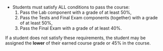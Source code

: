 - Students must satisfy ALL conditions to pass the course:
    1. Pass the Lab component with a grade of at least 50%,
    1. Pass the Tests and Final Exam components (together) with a grade of at least 50%,
    1. Pass the Final Exam with a grade of at least 40%.

If a student does not satisfy these requirements, the student may be assigned the **lower** of their earned course grade or 45% in the course.
